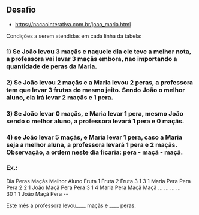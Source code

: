 ## Desafio

- https://nacaointerativa.com.br/joao_maria.html

Condições a serem atendidas em cada linha da tabela:

### 1) Se João levou 3 maçãs e naquele dia ele teve a melhor nota, a professora vai levar 3 maçãs embora, nao importando a quantidade de peras da Maria.

### 2) Se João levou 2 maçãs e a Maria levou 2 peras, a professora tem que levar 3 frutas do mesmo jeito. Sendo João o melhor aluno, ela irá levar 2 maçãs e 1 pera.

### 3) Se João levar 0 maçãs, e Maria levar 1 pera, mesmo João sendo o melhor aluno, a professora levará 1 pera e 0 maçãs.

### 4) se João levar 5 maçãs, e Maria levar 1 pera, caso a Maria seja a melhor aluna, a professora levará 1 pera e 2 maçãs. Observação, a ordem neste dia ficaria: pera - maçã - maçã.

### Ex.:
Dia	Peras	Maçãs	Melhor Aluno	Fruta 1	Fruta 2	Fruta 3
1	3	1	Maria	Pera	Pera	Pera
2	2	1	João	Maçã	Pera	Pera
3	1	4	Maria	Pera	Maçã	Maçã
...	...	...	...	 	 	 
30	1	1	João	Maçã	Pera	--

Este mês a professora levou____ maçãs e ____ peras.
